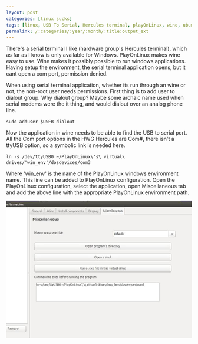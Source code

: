 ```yaml
---
layout: post
categories: [linux sucks]
tags: [linux, USB To Serial, Hercules terminal, playOnLinux, wine, ubuntu 16.04]
permalink: /:categories/:year/:month/:title:output_ext
---
```


There's a serial terminal I like (hardware group's Hercules terminal), which as far as I know is only available for Windows. PlayOnLinux makes wine easy to use. Wine makes it possibly possible to run windows applications. Having setup the environment, the serial terminal application opens, but it cant open a com port, permission denied.

When using serial terminal application, whether its run through an wine or not, the non-root user needs permissions. First thing is to add user to dialout group. Why dialout group? Maybe some archaic name used when serial modems were the it thing, and would dialout over an analog phone line.

```console
sudo adduser $USER dialout
```

Now the application in wine needs to be able to find the USB to serial port. All the Com port options in the HWG Hercules are Com#, there isn't a ttyUSB option, so a symbolic link is needed here.

```console
ln -s /dev/ttyUSB0 ~/PlayOnLinux\'s\ virtual\ drives/'win_env'/dosdevices/com3
```

Where 'win_env' is the name of the PlayOnLinux windows environment name. This line can be added to PlayOnLinux configuration. Open the PlayOnLinux configuration, select the application, open Miscellaneous tab and add the above line with the appropriate PlayOnLinux environment path.

<img src="/images/blog/playonlinux/ln-config.jpg" alt="image of PlayOnLinux configuration window" title = "PlayOnLinux configuration" class="img-fluid"/>
